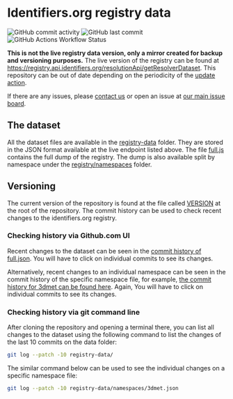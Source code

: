 # Identifiers.org registry data

![GitHub commit activity](https://img.shields.io/github/commit-activity/m/renatocjn/registry-test?logo=Github&)
![GitHub last commit](https://img.shields.io/github/last-commit/renatocjn/registry-test?logo=Github)
![GitHub Actions Workflow Status](https://img.shields.io/github/actions/workflow/status/renatocjn/registry-test/periodic-updates.yaml?logo=Github&label=Periodic%20update&link=https%3A%2F%2Fgithub.com%2Frenatocjn%2Fregistry-test%2Factions%2Fworkflows%2Fperiodic-updates.yaml)


**This is not the live registry data version, only a mirror created for backup and versioning purposes.**
The live version of the registry can be found at <https://registry.api.identifiers.org/resolutionApi/getResolverDataset>.
This repository can be out of date depending on the periodicity of the [update action](./github/workflows/periodic-updates.yaml).

If there are any issues, please [contact us](https://docs.identifiers.org/pages/contact) or open an issue at [our main issue board](https://github.com/identifiers-org/identifiers-org.github.io/issues).

## The dataset
All the dataset files are available in the [registry-data](./registry-data/) folder. 
They are stored in the JSON format available at the live endpoint listed above.
The file [full.js](./registry-data/full.json) contains the full dump of the registry. 
The dump is also available split by namespace under the [registry/namespaces](./registry-data/namespaces/) folder.

## Versioning
The current version of the repository is found at the file called [VERSION](./VERSION) at the root of the repository.
The commit history can be used to check recent changes to the identifiers.org registry.

### Checking history via Github.com UI

Recent changes to the dataset can be seen in the [commit history of full.json](https://github.com/renatocjn/registry-test/commits/main/registry-data/full.json). 
You will have to click on individual commits to see its changes.

Alternatively, recent changes to an individual namespace can be seen in the commit history of the specific namespace file, for example, [the commit history for 3dmet can be found here](https://github.com/renatocjn/registry-test/commits/main/registry-data/namespaces/3dmet.json). 
Again, You will have to click on individual commits to see its changes.

### Checking history via git command line

After cloning the repository and opening a terminal there, you can list all changes to the dataset using the following command to list the changes of the last 10 commits on the data folder:
```bash
git log --patch -10 registry-data/ 
```

The similar command below can be used to see the individual changes on a specific namespace file:
```bash
git log --patch -10 registry-data/namespaces/3dmet.json 
```